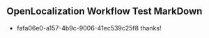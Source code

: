 ## OpenLocalization Workflow Test MarkDown
* fafa06e0-a157-4b9c-9006-41ec539c25f8 
thanks!<!--HONumber=Mar16_HO3-->
